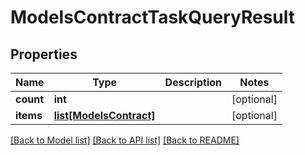 # ModelsContractTaskQueryResult


## Properties
Name | Type | Description | Notes
------------ | ------------- | ------------- | -------------
**count** | **int** |  | [optional] 
**items** | [**list[ModelsContract]**](ModelsContract.md) |  | [optional] 

[[Back to Model list]](../README.md#documentation-for-models) [[Back to API list]](../README.md#documentation-for-api-endpoints) [[Back to README]](../README.md)


